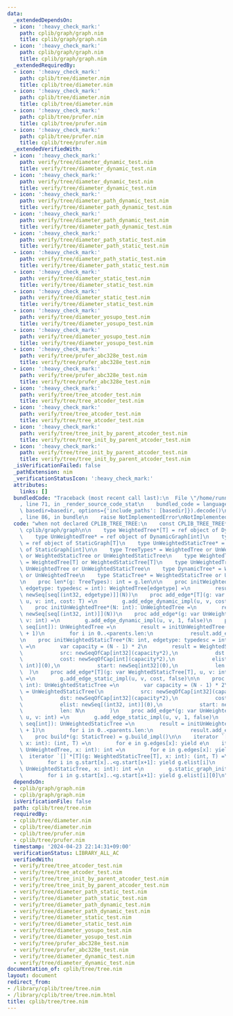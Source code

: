 ```yaml
---
data:
  _extendedDependsOn:
  - icon: ':heavy_check_mark:'
    path: cplib/graph/graph.nim
    title: cplib/graph/graph.nim
  - icon: ':heavy_check_mark:'
    path: cplib/graph/graph.nim
    title: cplib/graph/graph.nim
  _extendedRequiredBy:
  - icon: ':heavy_check_mark:'
    path: cplib/tree/diameter.nim
    title: cplib/tree/diameter.nim
  - icon: ':heavy_check_mark:'
    path: cplib/tree/diameter.nim
    title: cplib/tree/diameter.nim
  - icon: ':heavy_check_mark:'
    path: cplib/tree/prufer.nim
    title: cplib/tree/prufer.nim
  - icon: ':heavy_check_mark:'
    path: cplib/tree/prufer.nim
    title: cplib/tree/prufer.nim
  _extendedVerifiedWith:
  - icon: ':heavy_check_mark:'
    path: verify/tree/diameter_dynamic_test.nim
    title: verify/tree/diameter_dynamic_test.nim
  - icon: ':heavy_check_mark:'
    path: verify/tree/diameter_dynamic_test.nim
    title: verify/tree/diameter_dynamic_test.nim
  - icon: ':heavy_check_mark:'
    path: verify/tree/diameter_path_dynamic_test.nim
    title: verify/tree/diameter_path_dynamic_test.nim
  - icon: ':heavy_check_mark:'
    path: verify/tree/diameter_path_dynamic_test.nim
    title: verify/tree/diameter_path_dynamic_test.nim
  - icon: ':heavy_check_mark:'
    path: verify/tree/diameter_path_static_test.nim
    title: verify/tree/diameter_path_static_test.nim
  - icon: ':heavy_check_mark:'
    path: verify/tree/diameter_path_static_test.nim
    title: verify/tree/diameter_path_static_test.nim
  - icon: ':heavy_check_mark:'
    path: verify/tree/diameter_static_test.nim
    title: verify/tree/diameter_static_test.nim
  - icon: ':heavy_check_mark:'
    path: verify/tree/diameter_static_test.nim
    title: verify/tree/diameter_static_test.nim
  - icon: ':heavy_check_mark:'
    path: verify/tree/diameter_yosupo_test.nim
    title: verify/tree/diameter_yosupo_test.nim
  - icon: ':heavy_check_mark:'
    path: verify/tree/diameter_yosupo_test.nim
    title: verify/tree/diameter_yosupo_test.nim
  - icon: ':heavy_check_mark:'
    path: verify/tree/prufer_abc328e_test.nim
    title: verify/tree/prufer_abc328e_test.nim
  - icon: ':heavy_check_mark:'
    path: verify/tree/prufer_abc328e_test.nim
    title: verify/tree/prufer_abc328e_test.nim
  - icon: ':heavy_check_mark:'
    path: verify/tree/tree_atcoder_test.nim
    title: verify/tree/tree_atcoder_test.nim
  - icon: ':heavy_check_mark:'
    path: verify/tree/tree_atcoder_test.nim
    title: verify/tree/tree_atcoder_test.nim
  - icon: ':heavy_check_mark:'
    path: verify/tree/tree_init_by_parent_atcoder_test.nim
    title: verify/tree/tree_init_by_parent_atcoder_test.nim
  - icon: ':heavy_check_mark:'
    path: verify/tree/tree_init_by_parent_atcoder_test.nim
    title: verify/tree/tree_init_by_parent_atcoder_test.nim
  _isVerificationFailed: false
  _pathExtension: nim
  _verificationStatusIcon: ':heavy_check_mark:'
  attributes:
    links: []
  bundledCode: "Traceback (most recent call last):\n  File \"/home/runner/.local/lib/python3.10/site-packages/onlinejudge_verify/documentation/build.py\"\
    , line 71, in _render_source_code_stat\n    bundled_code = language.bundle(stat.path,\
    \ basedir=basedir, options={'include_paths': [basedir]}).decode()\n  File \"/home/runner/.local/lib/python3.10/site-packages/onlinejudge_verify/languages/nim.py\"\
    , line 86, in bundle\n    raise NotImplementedError\nNotImplementedError\n"
  code: "when not declared CPLIB_TREE_TREE:\n    const CPLIB_TREE_TREE* = 1\n    include\
    \ cplib/graph/graph\n\n    type WeightedTree*[T] = ref object of DynamicGraph[T]\n\
    \    type UnWeightedTree* = ref object of DynamicGraph[int]\n    type WeightedStaticTree*[T]\
    \ = ref object of StaticGraph[T]\n    type UnWeightedStaticTree* = ref object\
    \ of StaticGraph[int]\n\n    type TreeTypes* = WeightedTree or UnWeightedTree\
    \ or WeightedStaticTree or UnWeightedStaticTree\n    type WeightedTreeTypes*[T]\
    \ = WeightedTree[T] or WeightedStaticTree[T]\n    type UnWeightedTreeTypes* =\
    \ UnWeightedTree or UnWeightedStaticTree\n    type DynamicTree* = WeightedTree\
    \ or UnWeightedTree\n    type StaticTree* = WeightedStaticTree or UnWeightedStaticTree\n\
    \n    proc len*(g: TreeTypes): int = g.len\n\n    proc initWeightedTree*(N: int,\
    \ edgetype: typedesc = int): WeightedTree[edgetype] =\n        result = WeightedTree[edgetype](edges:\
    \ newSeq[seq[(int32, edgetype)]](N))\n    proc add_edge*[T](g: var WeightedTree[T],\
    \ u, v: int, cost: T) =\n        g.add_edge_dynamic_impl(u, v, cost, false)\n\n\
    \    proc initUnWeightedTree*(N: int): UnWeightedTree =\n        result = UnWeightedTree(edges:\
    \ newSeq[seq[(int32, int)]](N))\n    proc add_edge*(g: var UnWeightedTree, u,\
    \ v: int) =\n        g.add_edge_dynamic_impl(u, v, 1, false)\n    proc initUnWeightedTree*(parents:\
    \ seq[int]): UnWeightedTree =\n        result = initUnWeightedTree(parents.len\
    \ + 1)\n        for i in 0..<parents.len:\n            result.add_edge(i+1, parents[i])\n\
    \n    proc initWeightedStaticTree*(N: int, edgetype: typedesc = int): WeightedStaticTree[edgetype]\
    \ =\n        var capacity = (N - 1) * 2\n        result = WeightedStaticTree[edgetype](\n\
    \            src: newSeqOfCap[int32](capacity*2),\n            dst: newSeqOfCap[int32](capacity*2),\n\
    \            cost: newSeqOfCap[int](capacity*2),\n            elist: newSeq[(int32,\
    \ int)](0),\n            start: newSeq[int32](0),\n            len: N\n      \
    \  )\n    proc add_edge*[T](g: var WeightedStaticTree[T], u, v: int, cost: T)\
    \ =\n        g.add_edge_static_impl(u, v, cost, false)\n\n    proc initUnWeightedStaticTree*(N:\
    \ int): UnWeightedStaticTree =\n        var capacity = (N - 1) * 2\n        result\
    \ = UnWeightedStaticTree(\n            src: newSeqOfCap[int32](capacity*2),\n\
    \            dst: newSeqOfCap[int32](capacity*2),\n            cost: newSeqOfCap[int](capacity*2),\n\
    \            elist: newSeq[(int32, int)](0),\n            start: newSeq[int32](0),\n\
    \            len: N\n        )\n    proc add_edge*(g: var UnWeightedStaticTree,\
    \ u, v: int) =\n        g.add_edge_static_impl(u, v, 1, false)\n    proc initUnWeightedStaticTree*(parents:\
    \ seq[int]): UnWeightedStaticTree =\n        result = initUnWeightedStaticTree(parents.len\
    \ + 1)\n        for i in 0..<parents.len:\n            result.add_edge(i+1, parents[i])\n\
    \    proc build*(g: StaticTree) = g.build_impl()\n\n    iterator `[]`*[T](g: WeightedTree[T],\
    \ x: int): (int, T) =\n        for e in g.edges[x]: yield e\n    iterator `[]`*(g:\
    \ UnWeightedTree, x: int): int =\n        for e in g.edges[x]: yield e[0]\n  \
    \  iterator `[]`*[T](g: WeightedStaticTree[T], x: int): (int, T) =\n        g.static_graph_initialized_check()\n\
    \        for i in g.start[x]..<g.start[x+1]: yield g.elist[i]\n    iterator `[]`*(g:\
    \ UnWeightedStaticTree, x: int): int =\n        g.static_graph_initialized_check()\n\
    \        for i in g.start[x]..<g.start[x+1]: yield g.elist[i][0]\n"
  dependsOn:
  - cplib/graph/graph.nim
  - cplib/graph/graph.nim
  isVerificationFile: false
  path: cplib/tree/tree.nim
  requiredBy:
  - cplib/tree/diameter.nim
  - cplib/tree/diameter.nim
  - cplib/tree/prufer.nim
  - cplib/tree/prufer.nim
  timestamp: '2024-04-23 22:14:31+09:00'
  verificationStatus: LIBRARY_ALL_AC
  verifiedWith:
  - verify/tree/tree_atcoder_test.nim
  - verify/tree/tree_atcoder_test.nim
  - verify/tree/tree_init_by_parent_atcoder_test.nim
  - verify/tree/tree_init_by_parent_atcoder_test.nim
  - verify/tree/diameter_path_static_test.nim
  - verify/tree/diameter_path_static_test.nim
  - verify/tree/diameter_path_dynamic_test.nim
  - verify/tree/diameter_path_dynamic_test.nim
  - verify/tree/diameter_static_test.nim
  - verify/tree/diameter_static_test.nim
  - verify/tree/diameter_yosupo_test.nim
  - verify/tree/diameter_yosupo_test.nim
  - verify/tree/prufer_abc328e_test.nim
  - verify/tree/prufer_abc328e_test.nim
  - verify/tree/diameter_dynamic_test.nim
  - verify/tree/diameter_dynamic_test.nim
documentation_of: cplib/tree/tree.nim
layout: document
redirect_from:
- /library/cplib/tree/tree.nim
- /library/cplib/tree/tree.nim.html
title: cplib/tree/tree.nim
---
```

